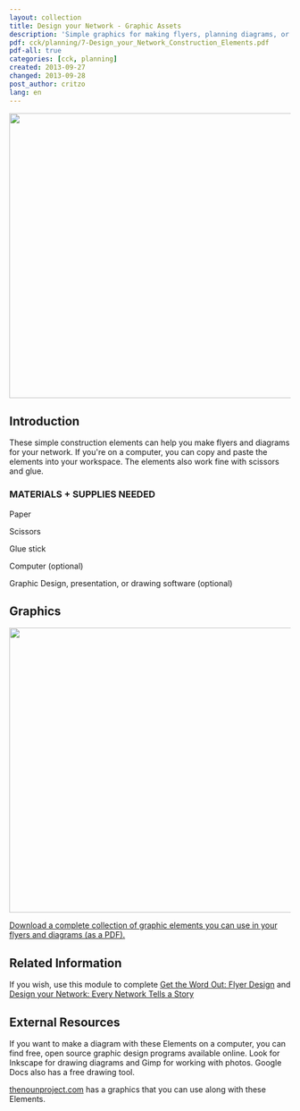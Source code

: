 ```yaml
---
layout: collection
title: Design your Network - Graphic Assets
description: 'Simple graphics for making flyers, planning diagrams, or other materials, using scissors and paper or a computer design program.'
pdf: cck/planning/7-Design_your_Network_Construction_Elements.pdf
pdf-all: true
categories: [cck, planning] 
created: 2013-09-27
changed: 2013-09-28
post_author: critzo
lang: en
---
```


<p><img src="{{site.baseurl}}/files/cck/construction_elements_intro_0.png" typeof="foaf:Image" width="510" /></p>

<section id="introduction">

<h2>Introduction</h2>
<p>These simple construction elements can help you make flyers and diagrams for your network. If you're on a computer, you can copy and paste the elements into your workspace. The elements also work fine with scissors and glue.</p>

<h3>MATERIALS + SUPPLIES NEEDED</h3>

<p>Paper</p>

<p>Scissors</p>

<p>Glue stick</p>

<p>Computer (optional)</p>

<p>Graphic Design, presentation, or drawing software (optional)</p>
</section>

<section id="buildings">
<h2>Graphics</h2>

<p><img src="{{site.baseurl}}/files/cck/construction_graphics_sample.png" typeof="foaf:Image" width="510" /></p>
</section>

<section id="extras">
<p><a href="{{site.baseurl}}/files/cck/planning/1.2-CCK-Planning-Construction-Elements.pdf">Download a complete collection of graphic elements you can use in your flyers and diagrams (as a PDF).</a></p>
</section>

<section class="related-information" id="related-information">
<h2>Related Information</h2>

<p>If you wish, use this module to complete <a href="{{site.baseurl}}/docs/cck/planning/get-word-out-flyer-design">Get the Word Out: Flyer Design</a> and <a href="{{site.baseurl}}/docs/cck/planning/design-your-network-every-network-tells-story">Design your Network: Every Network Tells a Story</a></p>
</section>

<section class="external-resources" id="external-resources">
<h2>External Resources</h2>

<p>If you want to make a diagram with these Elements on a computer, you can find free, open source graphic design programs available online. Look for Inkscape for drawing diagrams and Gimp for working with photos. Google Docs also has a free drawing tool.</p>

<p><a href="http://thenounproject.com" target="_blank">thenounproject.com</a> has a graphics that you can use along with these Elements.</p>
</section>
 
